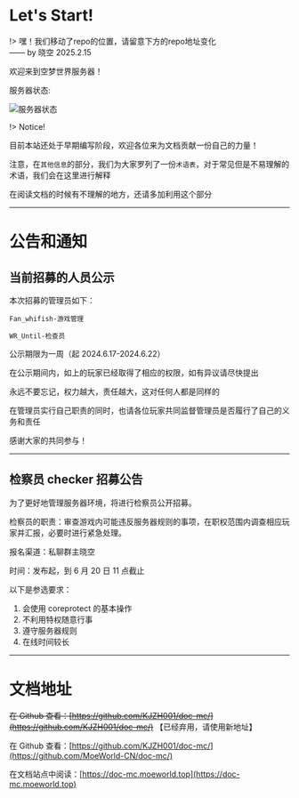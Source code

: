 # Let's Start!

!> 嘿！我们移动了repo的位置，请留意下方的repo地址变化<br>—— by 晓空 2025.2.15

欢迎来到空梦世界服务器！

服务器状态:

<img src="https://api.loohpjames.com/serverbanner.png?ip=mc.moeworld.top&timezone=Asia/Shanghai&offlinemessage=%E6%9C%8D%E5%8A%A1%E5%99%A8%E7%A6%BB%E7%BA%BF&dateformat=yyyy/MM/dd&name=MoeWorld%E7%A9%BA%E6%A2%A6%E4%B8%96%E7%95%8C%E6%9C%8D%E5%8A%A1%E5%99%A8" alt="服务器状态">

!> Notice!

目前本站还处于早期编写阶段，欢迎各位来为文档贡献一份自己的力量！

注意，在`其他信息`的部分，我们为大家罗列了一份`术语表`，对于常见但是不易理解的术语，我们会在这里进行解释

在阅读文档的时候有不理解的地方，还请多加利用这个部分

---

# 公告和通知

## 当前招募的人员公示

本次招募的管理员如下：

```
Fan_whifish-游戏管理

WR_Until-检查员
```

公示期限为一周（起 2024.6.17-2024.6.22）

在公示期间内，如上的玩家已经取得了相应的权限，如有异议请尽快提出

永远不要忘记，权力越大，责任越大，这对任何人都是同样的

在管理员实行自己职责的同时，也请各位玩家共同监督管理员是否履行了自己的义务和责任

感谢大家的共同参与！

---

## 检察员 checker 招募公告

为了更好地管理服务器环境，将进行检察员公开招募。

检察员的职责：审查游戏内可能违反服务器规则的事项，在职权范围内调查相应玩家并汇报，必要时进行紧急处理。

报名渠道：私聊群主晓空

时间：发布起，到 6 月 20 日 11 点截止

以下是参选要求：

1. 会使用 coreprotect 的基本操作
2. 不利用特权随意行事
3. 遵守服务器规则
4. 在线时间较长

---

# 文档地址

~~在 Github 查看：[https://github.com/KJZH001/doc-mc/](https://github.com/KJZH001/doc-mc/)~~ 【已经弃用，请使用新地址】

在 Github 查看：[https://github.com/KJZH001/doc-mc/](https://github.com/MoeWorld-CN/doc-mc/)

在文档站点中阅读：[https://doc-mc.moeworld.top](https://doc-mc.moeworld.top)
